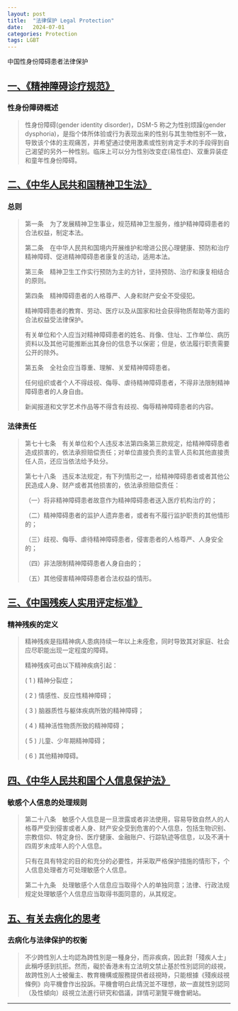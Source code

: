 ```yaml
---
layout: post
title:  "法律保护 Legal Protection"
date:   2024-07-01
categories: Protection
tags: LGBT
---
```


中国性身份障碍患者法律保护

## [一、《精神障碍诊疗规范》](http://www.nhc.gov.cn/yzygj/s7653p/202012/a1c4397dbf504e1393b3d2f6c263d782/files/763f4289c2304524a429b79370cb56f3.pdf)

### 性身份障碍概述

> 性身份障碍(gender identity disorder)，DSM-5 称之为性别烦躁(gender dysphoria)，是指个体所体验或行为表现出来的性别与其生物性别不一致，导致该个体的主观痛苦，并希望通过使用激素或性别肯定手术的手段得到自己渴望的另外一种性别。临床上可以分为性别改变症(易性症)、双重异装症和童年性身份障碍。

## [二、《中华人民共和国精神卫生法》](http://www.nhc.gov.cn/fzs/s3576/201808/23955032bab34afa9f101d4dbee10f7a.shtml)

### 总则

> 第一条　为了发展精神卫生事业，规范精神卫生服务，维护精神障碍患者的合法权益，制定本法。
>
> 第二条　在中华人民共和国境内开展维护和增进公民心理健康、预防和治疗精神障碍、促进精神障碍患者康复的活动，适用本法。
>
> 第三条　精神卫生工作实行预防为主的方针，坚持预防、治疗和康复相结合的原则。
>
> 第四条　精神障碍患者的人格尊严、人身和财产安全不受侵犯。
>
> 精神障碍患者的教育、劳动、医疗以及从国家和社会获得物质帮助等方面的合法权益受法律保护。
>
> 有关单位和个人应当对精神障碍患者的姓名、肖像、住址、工作单位、病历资料以及其他可能推断出其身份的信息予以保密；但是，依法履行职责需要公开的除外。
>
> 第五条　全社会应当尊重、理解、关爱精神障碍患者。
>
> 任何组织或者个人不得歧视、侮辱、虐待精神障碍患者，不得非法限制精神障碍患者的人身自由。
>
> 新闻报道和文学艺术作品等不得含有歧视、侮辱精神障碍患者的内容。

### 法律责任

> 第七十七条　有关单位和个人违反本法第四条第三款规定，给精神障碍患者造成损害的，依法承担赔偿责任；对单位直接负责的主管人员和其他直接责任人员，还应当依法给予处分。
>
> 第七十八条　违反本法规定，有下列情形之一，给精神障碍患者或者其他公民造成人身、财产或者其他损害的，依法承担赔偿责任：
>
> （一）将非精神障碍患者故意作为精神障碍患者送入医疗机构治疗的；
>
> （二）精神障碍患者的监护人遗弃患者，或者有不履行监护职责的其他情形的；
>
> （三）歧视、侮辱、虐待精神障碍患者，侵害患者的人格尊严、人身安全的；
>
> （四）非法限制精神障碍患者人身自由的；
>
> （五）其他侵害精神障碍患者合法权益的情形。

## [三、《中国残疾人实用评定标准》](https://www.gov.cn/ztzl/gacjr/content_459939.htm)

### 精神残疾的定义

> 精神残疾是指精神病人患病持续一年以上未痊愈，同时导致其对家庭、社会应尽职能出现一定程度的障碍。
>
> 精神残疾可由以下精神疾病引起：
>
> ( 1 )  精神分裂症；
>
> ( 2 )  情感性、反应性精神障碍；
>
> ( 3 )  脑器质性与躯体疾病所致的精神障碍；
>
> ( 4 )  精神活性物质所致的精神障碍；
>
> ( 5 )  儿童、少年期精神障碍；
>
> ( 6 )  其他精神障碍。

## [四、《中华人民共和国个人信息保护法》](https://www.gov.cn/xinwen/2021-08/20/content_5632486.htm)

### 敏感个人信息的处理规则

> 第二十八条　敏感个人信息是一旦泄露或者非法使用，容易导致自然人的人格尊严受到侵害或者人身、财产安全受到危害的个人信息，包括生物识别、宗教信仰、特定身份、医疗健康、金融账户、行踪轨迹等信息，以及不满十四周岁未成年人的个人信息。
>
> 只有在具有特定的目的和充分的必要性，并采取严格保护措施的情形下，个人信息处理者方可处理敏感个人信息。
>
> 第二十九条　处理敏感个人信息应当取得个人的单独同意；法律、行政法规规定处理敏感个人信息应当取得书面同意的，从其规定。

## [五、有关去病化的思考](https://www.eoc.org.hk/Upload/casebook/casebook2021_chi_16_6680.pdf)

### 去病化与法律保护的权衡

> 不少跨性別人士均認為跨性別是一種身分，而非疾病，因此對「殘疾人士」此稱呼感到抗拒。然而，礙於香港未有立法明文禁止基於性別認同的歧視，故跨性別人士被僱主、教育機構或服務提供者歧視時，只能根據《殘疾歧視條例》向平機會作出投訴。平機會明白此情況並不理想，故一直就性別認同（及性傾向）歧視立法進行研究和倡議，詳情可瀏覽平機會網站。

---


